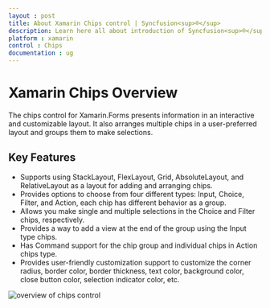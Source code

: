 ```yaml
---
layout : post
title: About Xamarin Chips control | Syncfusion<sup>®</sup>
description: Learn here all about introduction of Syncfusion<sup>®</sup> Essential Studio<sup>®</sup> Xamarin Chips control, its elements and more.
platform : xamarin
control : Chips
documentation : ug
---
```


# Xamarin Chips Overview

The chips control for Xamarin.Forms presents information in an interactive and customizable layout. It also arranges multiple chips in a user-preferred layout and groups them to make selections. 

## Key Features

* Supports using StackLayout, FlexLayout, Grid, AbsoluteLayout, and RelativeLayout as a layout for adding and arranging chips.
* Provides options to choose from four different types: Input, Choice, Filter, and Action, each chip has different behavior as a group.
* Allows you make single and multiple selections in the Choice and Filter chips, respectively.
* Provides a way to add a view at the end of the group using the Input type chips.
* Has Command support for the chip group and individual chips in Action chips type.
* Provides user-friendly customization support to customize the corner radius, border color, border thickness, text color, background color, close button color, selection indicator color, etc.

![overview of chips control](images/overview-image/chip_overview_image.png)
